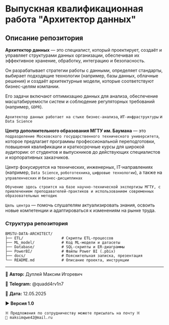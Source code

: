 # Выпускная квалификационная работа "Архитектор данных"

## Описание репозитория

**Архитектор данных** — это специалист, который проектирует, создаёт и управляет структурами данных организации, обеспечивая их эффективное хранение, обработку, интеграцию и безопасность.

Он разрабатывает стратегии работы с данными, определяет стандарты, выбирает подходящие технологии (например, базы данных, облачные решения) и создаёт архитектурные модели, которые соответствуют бизнес-целям компании.

Его задачи включают оптимизацию данных для анализа, обеспечение масштабируемости систем и соблюдение регуляторных требований (например, `GDPR`).

`Архитектор данных работает на стыке бизнес-анализа`, `ИТ-инфраструктуры` и `Data Science`

**Центр дополнительного образования МГТУ им. Баумана** — это `подразделение Московского государственного технического университета`, которое предлагает программы профессиональной переподготовки, повышения квалификации и краткосрочные курсы для широкой аудитории: от студентов и выпускников до действующих специалистов и корпоративных заказчиков.

Центр фокусируется на технических, инженерных, IT-направлениях (например, `Data Science`, `робототехника`, `цифровые технологии`), а также на `управленческих` и `бизнес-дисциплинах`

`Обучение здесь строится на базе научно-технической экспертизы МГТУ, с привлечением преподавателей-практиков и использованием современных образовательных методик`

`Цель центра` — помочь слушателям актуализировать знания, освоить новые компетенции и адаптироваться к изменениям на рынке труда.

### Структура репозитория

```textline
BMSTU-DATA-ARCHITECT/  
├── ETL/                 # Скрипты ETL-процессов  
├── ML_model/            # Код ML-модели и датасеты  
├── Database/            # SQL-скрипты и ER-диаграммы  
├── PowerBI/             # Файлы Power BI (.pbix)  
├── docs/                # Пояснительная записка, презентация  
└── README.md            # Описание проекта, инструкции  
```

---

💼 **Автор:** Дуплей Максим Игоревич

📲 **Telegram:** @quadd4rv1n7

📅 **Дата:** 12.05.2025

▶️ **Версия 1.0**

```textline
※ Предложения по сотрудничеству можете присылать на почту ※
📧 maksimqwe42@mail.ru
```
